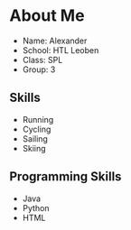 # About Me
* Name: Alexander
* School: HTL Leoben
* Class: SPL
* Group: 3

## Skills
* Running
* Cycling
* Sailing
* Skiing

## Programming Skills
* Java
* Python
* HTML
